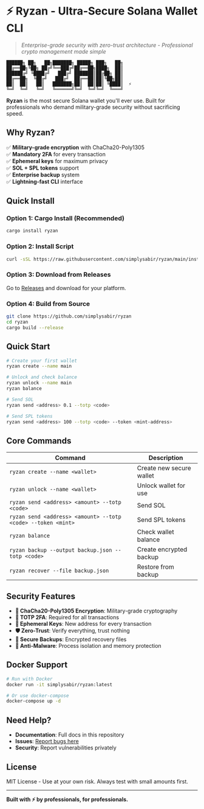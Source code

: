 # ⚡ Ryzan - Ultra-Secure Solana Wallet CLI

> *Enterprise-grade security with zero-trust architecture - Professional crypto management made simple*

```
██████╗ ██╗   ██╗███████╗ █████╗ ███╗   ██╗
██╔══██╗╚██╗ ██╔╝╚══███╔╝██╔══██╗████╗  ██║
██████╔╝ ╚████╔╝   ███╔╝ ███████║██╔██╗ ██║
██╔══██╗  ╚██╔╝   ███╔╝  ██╔══██║██║╚██╗██║
██║  ██║   ██║   ███████╗██║  ██║██║ ╚████║  ⚡
╚═╝  ╚═╝   ╚═╝   ╚══════╝╚═╝  ╚═╝╚═╝  ╚═══╝  
```

**Ryzan** is the most secure Solana wallet you'll ever use. Built for professionals who demand military-grade security without sacrificing speed.

## Why Ryzan?

✅ **Military-grade encryption** with ChaCha20-Poly1305  
✅ **Mandatory 2FA** for every transaction  
✅ **Ephemeral keys** for maximum privacy  
✅ **SOL + SPL tokens** support  
✅ **Enterprise backup** system  
✅ **Lightning-fast CLI** interface  

## Quick Install

### Option 1: Cargo Install (Recommended)
```bash
cargo install ryzan
```

### Option 2: Install Script
```bash
curl -sSL https://raw.githubusercontent.com/simplysabir/ryzan/main/install.sh | bash
```

### Option 3: Download from Releases
Go to [Releases](https://github.com/simplysabir/ryzan/releases) and download for your platform.

### Option 4: Build from Source
```bash
git clone https://github.com/simplysabir/ryzan
cd ryzan
cargo build --release
```

## Quick Start

```bash
# Create your first wallet
ryzan create --name main

# Unlock and check balance
ryzan unlock --name main
ryzan balance

# Send SOL
ryzan send <address> 0.1 --totp <code>

# Send SPL tokens
ryzan send <address> 100 --totp <code> --token <mint-address>
```

## Core Commands

| Command | Description |
|---------|-------------|
| `ryzan create --name <wallet>` | Create new secure wallet |
| `ryzan unlock --name <wallet>` | Unlock wallet for use |
| `ryzan send <address> <amount> --totp <code>` | Send SOL |
| `ryzan send <address> <amount> --totp <code> --token <mint>` | Send SPL tokens |
| `ryzan balance` | Check wallet balance |
| `ryzan backup --output backup.json --totp <code>` | Create encrypted backup |
| `ryzan recover --file backup.json` | Restore from backup |

## Security Features

- **🔐 ChaCha20-Poly1305 Encryption**: Military-grade cryptography
- **📱 TOTP 2FA**: Required for all transactions
- **👻 Ephemeral Keys**: New address for every transaction
- **🛡️ Zero-Trust**: Verify everything, trust nothing
- **💾 Secure Backups**: Encrypted recovery files
- **🚫 Anti-Malware**: Process isolation and memory protection

## Docker Support

```bash
# Run with Docker
docker run -it simplysabir/ryzan:latest

# Or use docker-compose
docker-compose up -d
```

## Need Help?

- **Documentation**: Full docs in this repository
- **Issues**: [Report bugs here](https://github.com/simplysabir/ryzan/issues)
- **Security**: Report vulnerabilities privately

## License

MIT License - Use at your own risk. Always test with small amounts first.

---

**Built with ⚡ by professionals, for professionals.**
